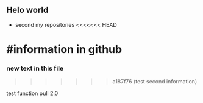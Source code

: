 ## Helo world
* second my repositories
<<<<<<< HEAD


#information in github
=======
### new text in this file
>>>>>>> a187f76 (test second information)

test function pull 2.0
